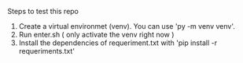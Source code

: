 Steps to test this repo

1. Create a virtual environmet (venv). You can use 'py -m venv venv'.
2. Run enter.sh ( only activate the venv right now )
3. Install the dependencies of requeriment.txt with 'pip install -r requeriments.txt'
